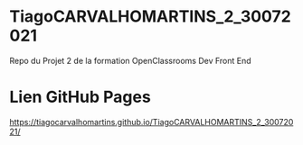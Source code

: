 # TiagoCARVALHOMARTINS_2_30072021
Repo du Projet 2 de la formation OpenClassrooms Dev Front End
# Lien GitHub Pages
https://tiagocarvalhomartins.github.io/TiagoCARVALHOMARTINS_2_30072021/
